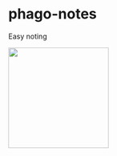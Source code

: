 # phago-notes
Easy noting

<img src="http://falkonry.com/wp-content/uploads/2015/05/falkonry_merlin_predictive_service_logo.jpg" width="200" height="200" />
